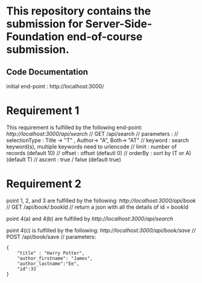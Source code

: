 
# This repository contains the submission for Server-Side-Foundation end-of-course submission.

## **Code Documentation**

initial end-point :
http://localhost:3000/

# Requirement 1

This requirement is fulfilled by the following end-point:
*http://localhost:3000/api/search*
// GET /api/search
// parameters :
//      selectionType : Title -> "T" , Author-> "A", Both-> "AT"
//      keyword : search keyword(s), multiple keywords need to urlencode
//      limit   : number of records (default 10)
//      offset  : offset (defautl 0)
//      orderBy : sort by (T or A) (default T)
//      ascent     : true / false (default true)



# Requirement 2

point 1, 2, and 3 are fulfilled by the following:
*http://localhost:3000/api/book*
// GET /api/book/:bookId 
// return a json with all the details of id = bookId


point 4(a) and 4(b) are fulfilled by 
*http://localhost:3000/api/search*

point 4(c) is fulfilled by the following:
*http://localhost:3000/api/book/save*
// POST /api/book/save
// parameters:
```
{
    "title" : "Harry Potter",
    "author_firstname": "James",
    "author_lastname":"Ee",
    "id":33
}
```

